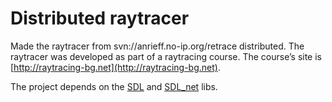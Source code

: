 # Distributed raytracer

Made the raytracer from svn://anrieff.no-ip.org/retrace distributed. The raytracer was developed as part of a raytracing course. The course’s site is [http://raytracing-bg.net](http://raytracing-bg.net).

The project depends on the [SDL](http://www.libsdl.org/) and [SDL_net](http://www.libsdl.org/projects/SDL_net/) libs.
